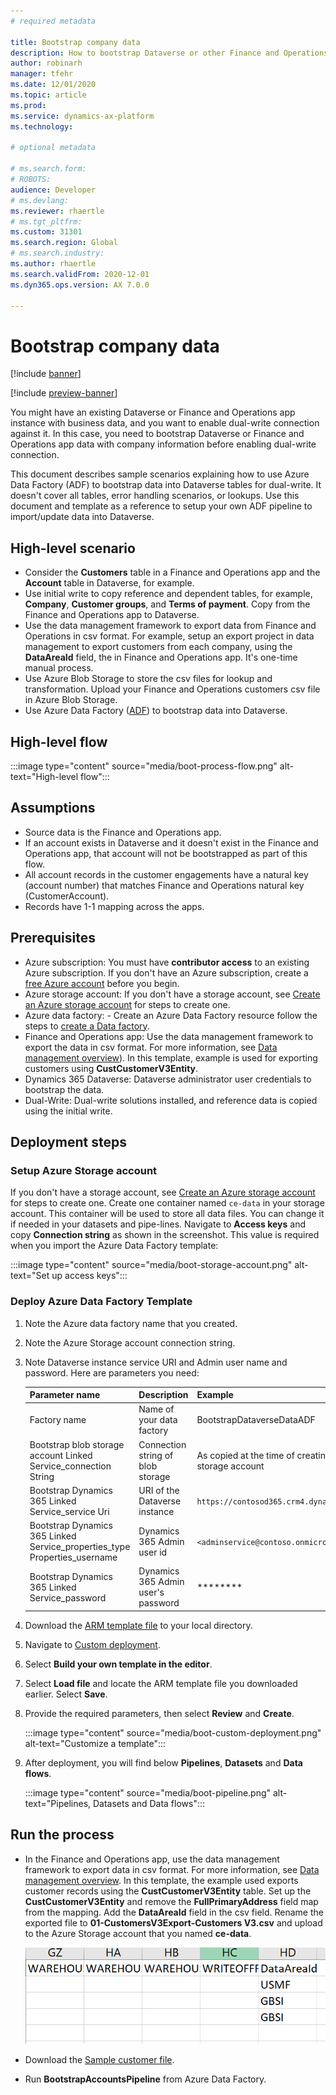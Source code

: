 ```yaml
---
# required metadata

title: Bootstrap company data
description: How to bootstrap Dataverse or other Finance and Operations app data with company information before enabling dual-write connection.
author: robinarh
manager: tfehr
ms.date: 12/01/2020
ms.topic: article
ms.prod: 
ms.service: dynamics-ax-platform
ms.technology: 

# optional metadata

# ms.search.form: 
# ROBOTS: 
audience: Developer
# ms.devlang: 
ms.reviewer: rhaertle
# ms.tgt_pltfrm: 
ms.custom: 31301
ms.search.region: Global
# ms.search.industry: 
ms.author: rhaertle
ms.search.validFrom: 2020-12-01
ms.dyn365.ops.version: AX 7.0.0

---
```


# Bootstrap company data

[!include [banner](../../includes/banner.md)]

[!include [preview-banner](../../includes/preview-banner.md)]

You might have an existing Dataverse or Finance and Operations app instance with business data, and you want to enable dual-write connection against it. In this case, you need to bootstrap Dataverse or Finance and Operations app data with company information before enabling dual-write connection.

This document describes sample scenarios explaining how to use Azure Data Factory (ADF) to bootstrap data into Dataverse tables for dual-write. It doesn't cover all tables, error handling scenarios, or lookups. Use this document and template as a reference to setup your own ADF pipeline to import/update data into Dataverse.

## High-level scenario

- Consider the **Customers** table in a Finance and Operations app and the **Account** table in Dataverse, for example.
- Use initial write to copy reference and dependent tables, for example, **Company**, **Customer groups**, and **Terms of payment**. Copy from the Finance and Operations app to Dataverse.
- Use the data management framework to export data from Finance and Operations in csv format. For example, setup an export project in data management to export customers from each company, using the **DataAreaId** field, the in Finance and Operations app. It's one-time manual process.
- Use Azure Blob Storage to store the csv files for lookup and transformation. Upload your Finance and Operations customers csv file in Azure Blob Storage.
- Use Azure Data Factory ([ADF](https://docs.microsoft.com/azure/data-factory/introduction)) to bootstrap data into Dataverse.

## High-level flow

:::image type="content" source="media/boot-process-flow.png" alt-text="High-level flow":::

## Assumptions

- Source data is the Finance and Operations app.
- If an account exists in Dataverse and it doesn't exist in the Finance and Operations app, that account will not be bootstrapped as part of this flow.
- All account records in the customer engagements have a natural key (account number) that matches Finance and Operations natural key (CustomerAccount).
- Records have 1-1 mapping across the apps.

## Prerequisites

- Azure subscription: You must have **contributor access** to an existing Azure subscription. If you don\'t have an Azure subscription, create a [free Azure account](https://azure.microsoft.com/en-us/free/) before you begin.
- Azure storage account: If you don\'t have a storage account, see [Create an Azure storage account](https://docs.microsoft.com/azure/storage/common/storage-account-create?tabs=azure-portal#create-a-storage-account) for steps to create one.
- Azure data factory: - Create an Azure Data Factory resource follow the steps to [create a Data factory](https://docs.microsoft.com/azure/data-factory/tutorial-copy-data-portal#create-a-data-factory).
- Finance and Operations app: Use the data management framework to export the data in csv format. For more information, see [Data management overview](../data-entities-data-packages.md)). In this template, example is used for exporting customers using **CustCustomerV3Entity**.
- Dynamics 365 Dataverse: Dataverse administrator user credentials to bootstrap the data.
- Dual-Write: Dual-write solutions installed, and reference data is copied using the initial write.

## Deployment steps

### Setup Azure Storage account

If you don\'t have a storage account, see [Create an Azure storage account](https://docs.microsoft.com/azure/storage/common/storage-account-create?tabs=azure-portal#create-a-storage-account) for steps to create one. Create one container named `ce-data` in your storage account. This container will be used to store all data files. You can change it if needed in your datasets and pipe-lines. Navigate to **Access keys** and copy **Connection string** as shown in the screenshot. This value is required when you import the Azure Data Factory template:

:::image type="content" source="media/boot-storage-account.png" alt-text="Set up access keys":::

### Deploy Azure Data Factory Template

1. Note the Azure data factory name that you created.
2. Note the Azure Storage account connection string.
3. Note Dataverse instance service URI and Admin user name and password.
    Here are parameters you need:

    | Parameter name | Description | Example |
    |---|---|---|
    |Factory name | Name of your data factory   |BootstrapDataverseDataADF |
    |Bootstrap blob storage account Linked Service_connection String | Connection string of blob storage |As copied at the time of creating storage account |
    |Bootstrap Dynamics 365 Linked Service_service Uri | URI of the Dataverse instance |`https://contosod365.crm4.dynamics.com` |
    |Bootstrap Dynamics 365 Linked Service_properties_type Properties_username | Dynamics 365 Admin user id    | `<adminservice@contoso.onmicrosot.com>` |  
    |Bootstrap Dynamics 365 Linked Service_password | Dynamics 365 Admin user's password | \*\*\*\*\*\*\*\* | 

4. Download the [ARM template file](https://github.com/microsoft/Dynamics-365-FastTrack-Implementation-Assets/blob/master/Dual-write/Bootstrapping/arm_template.json) to your local directory.
5. Navigate to [Custom deployment](https://ms.portal.azure.com/#create/Microsoft.Template).
6. Select **Build your own template in the editor**.
7. Select **Load file** and locate the ARM template file you downloaded earlier. Select **Save**.
8. Provide the required parameters, then select **Review** and **Create**.

    :::image type="content" source="media/boot-custom-deployment.png" alt-text="Customize a template":::

9. After deployment, you will find below **Pipelines**, **Datasets** and **Data flows**.

    :::image type="content" source="media/boot-pipeline.png" alt-text="Pipelines, Datasets and Data flows":::

## Run the process

- In the Finance and Operations app, use the data management framework to export data in csv format. For more information, see [Data management overview](../data-entities-data-packages.md). In this template, the example used exports customer records using the **CustCustomerV3Entity** table. Set up the **CustCustomerV3Entity** and remove the **FullPrimaryAddress** field map from the mapping. Add the **DataAreaId** field in the csv field. Rename the exported file to **01-CustomersV3Export-Customers V3.csv** and upload to the Azure Storage account that you named **ce-data**.

    ![Finance and OperationsCustomerFileImage](media/boot-customer-file.png)

- Download the [Sample customer file](https://github.com/microsoft/Dynamics-365-FastTrack-Implementation-Assets/blob/master/Dual-write/Bootstrapping/01-CustomersV3Export-Customers%20V3.csv).
- Run **BootstrapAccountsPipeline** from Azure Data Factory.
